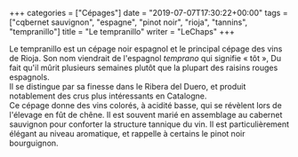+++
categories = ["Cépages"]
date = "2019-07-07T17:30:22+00:00"
tags = ["cqbernet sauvignon", "espagne", "pinot noir", "rioja", "tannins", "tempranillo"] 
title = "Le tempranillo"
writer = "LeChaps"
+++

Le tempranillo est un cépage noir espagnol et le principal cépage des vins de Rioja. Son nom viendrait de l'espagnol _temprano_ qui signifie « tôt », Du fait qu'il mûrit plusieurs semaines plutôt que la plupart des raisins rouges espagnols.  
Il se distingue par sa finesse dans le Ribera del Duero, et produit notablement des crus plus intéressants en Catalogne.  
Ce cépage donne des vins colorés, à acidité basse, qui se révèlent lors de l'élevage en fût de chêne. Il est souvent marié en assemblage au cabernet sauvignon pour conforter la structure tannique du vin. Il est particulièrement élégant au niveau aromatique, et rappelle à certains le pinot noir bourguignon.
